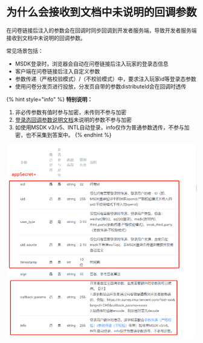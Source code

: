 # 为什么会接收到文档中未说明的回调参数

在问卷链接后注入的参数会在回调时同步回调到开发者服务端，导致开发者服务端接收到文档中未说明的回调参数。

常见场景包括：

* MSDK登录时，浏览器会自动在问卷链接后注入玩家的登录态信息
* 客户端在问卷链接后注入自定义参数
* 参数传递（严格校验模式）/（不校验模式）中，要求注入玩家id等登录态参数
* 使用问卷分发页进行投放，分发页自带的参数distributeId会在回调时透传

{% hint style="info" %}
**特别说明：**

1. 非必传参数有值时参与加密，未传则不参与加密
2. [登录态回调参数说明文档](../api-wen-dang/deng-lu-tai-hui-tiao-jie-kou.md#can-shu-shuo-ming)未说明的参数不参与加密
3. 如使用MSDK v3/v5、INTL自动登录，info仅作为普通参数透传，不参与加密，也不采集到答案中。
{% endhint %}

![参与加密的回调参数](<../.gitbook/assets/image (171).png>)




